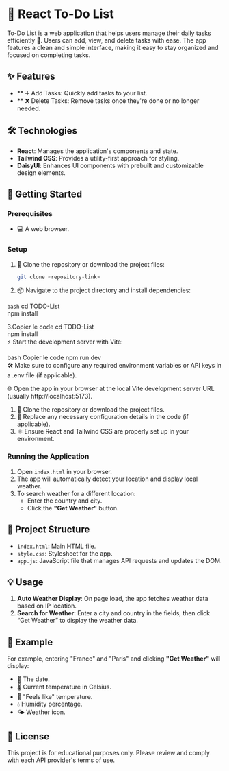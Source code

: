 # 📝 React To-Do List

To-Do List is a web application that helps users manage their daily tasks efficiently 📝. Users can add, view, and delete tasks with ease. The app features a clean and simple interface, making it easy to stay organized and focused on completing tasks.

## ✨ Features

- ** ➕ Add Tasks: Quickly add tasks to your list.
- ** ❌ Delete Tasks: Remove tasks once they're done or no longer needed.

## 🛠️ Technologies



- **React**: Manages the application's components and state.
- **Tailwind CSS**: Provides a utility-first approach for styling.
- **DaisyUI**: Enhances UI components with prebuilt and customizable design elements.

## 🚀 Getting Started

### Prerequisites

- 💻 A web browser.

### Setup  

1. 📂 Clone the repository or download the project files:  
   ```bash  
   git clone <repository-link>
   ```
2. 📦 Navigate to the project directory and install dependencies:

```bash```
cd TODO-List  
npm install

3.Copier le code
cd TODO-List  
npm install  
⚡ Start the development server with Vite:

bash
Copier le code
npm run dev  
🛠️ Make sure to configure any required environment variables or API keys in a .env file (if applicable).

🌐 Open the app in your browser at the local Vite development server URL (usually http://localhost:5173).

1. 📂 Clone the repository or download the project files.
2. 🔑 Replace any necessary configuration details in the code (if applicable).
3. ⚛️ Ensure React and Tailwind CSS are properly set up in your environment.

### Running the Application

1. Open `index.html` in your browser.
2. The app will automatically detect your location and display local weather.
3. To search weather for a different location:
   - Enter the country and city.
   - Click the **"Get Weather"** button.

## 📁 Project Structure

- `index.html`: Main HTML file.
- `style.css`: Stylesheet for the app.
- `app.js`: JavaScript file that manages API requests and updates the DOM.

## 💡 Usage

1. **Auto Weather Display**: On page load, the app fetches weather data based on IP location.
2. **Search for Weather**: Enter a city and country in the fields, then click “Get Weather” to display the weather data.

## 🌈 Example

For example, entering "France" and "Paris" and clicking **"Get Weather"** will display:
- 📅 The date.
- 🌡️ Current temperature in Celsius.
- 👕 "Feels like" temperature.
- 💧 Humidity percentage.
- 🌤️ Weather icon.

## 📜 License

This project is for educational purposes only. Please review and comply with each API provider's terms of use.
